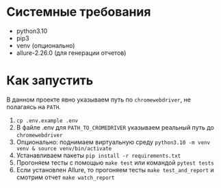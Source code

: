 # Системные требования
- python3.10
- pip3
- venv (опционально)
- allure-2.26.0 (для генерации отчетов)

# Как запустить

В данном проекте явно указываем путь по `chromewebdriver`, не полагаясь на `PATH`.

1. `cp .env.example .env`
1. В файле .env для `PATH_TO_CROMEDRIVER` указываем реальный путь до `chromewebdriver`
1. Опционально: поднимаем виртуальную среду `python3.10 -m venv venv & source venv/bin/activate`
1. Устанавливаем пакеты `pip install -r requirements.txt`
1. Прогоняем тесты с помощью `make test` или командой `pytest tests`
1. Если установлен Allure, то прогоняем тесты `make test_and_report` и смотрим отчет `make watch_report`
